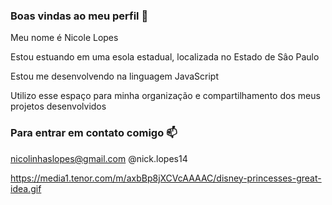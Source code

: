 ### Boas vindas ao meu perfil 💙

Meu nome é Nicole Lopes

Estou estuando em uma esola estadual, localizada no Estado de Sâo Paulo

Estou me desenvolvendo na linguagem JavaScript

Utilizo esse espaço para minha organização e compartilhamento dos meus projetos desenvolvidos 

### Para entrar em contato comigo 📫

nicolinhaslopes@gmail.com
@nick.lopes14


https://media1.tenor.com/m/axbBp8jXCVcAAAAC/disney-princesses-great-idea.gif

